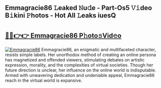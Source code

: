 ## Emmagracie86 𝙻eaked 𝙽u𝚍e - Part-Os5 𝚅𝚒deo B𝚒kini 𝙿hotos - Hot All 𝙻eaks iuesQ

# <h2><a href="http://ld22nni.urlbe.top/?page=Emmagracie86">🔗🔗👉👉 Emmagracie86 P𝚑oto𝚜Vid𝚎o</a></h2>

[![Emmagracie86](https://i.imgur.com/eBuTRDB.gif)](http://ld22nni.urlbe.top/?page=Emmagracie86)
Emmagracie86, an enigmatic and multifaceted character, resists simple labels. Her unorthodox method of creating an online persona has magnetized and offended viewers, stimulating debates on artistic expression, morality, and the complexities of virtual societies. Though her future direction is unclear, her influence on the online world is indisputable. Armed with unwavering dedication and undeniable appeal, Emmagracie86 reach in the virtual world is expansive.
